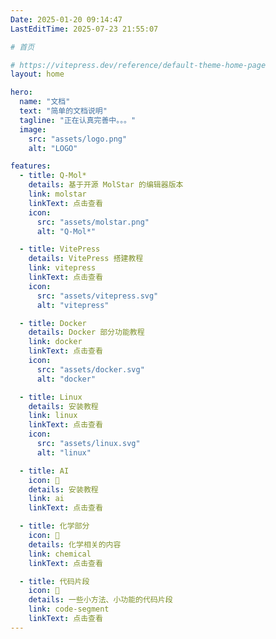 ```yaml
---
Date: 2025-01-20 09:14:47
LastEditTime: 2025-07-23 21:55:07

# 首页

# https://vitepress.dev/reference/default-theme-home-page
layout: home

hero:
  name: "文档"
  text: "简单的文档说明"
  tagline: "正在认真完善中。。。"
  image:
    src: "assets/logo.png"
    alt: "LOGO"

features:
  - title: Q-Mol*
    details: 基于开源 MolStar 的编辑器版本
    link: molstar
    linkText: 点击查看
    icon:
      src: "assets/molstar.png"
      alt: "Q-Mol*"

  - title: VitePress
    details: VitePress 搭建教程
    link: vitepress
    linkText: 点击查看
    icon:
      src: "assets/vitepress.svg"
      alt: "vitepress"

  - title: Docker
    details: Docker 部分功能教程
    link: docker
    linkText: 点击查看
    icon:
      src: "assets/docker.svg"
      alt: "docker"

  - title: Linux
    details: 安装教程
    link: linux
    linkText: 点击查看
    icon:
      src: "assets/linux.svg"
      alt: "linux"

  - title: AI
    icon: 📝
    details: 安装教程
    link: ai
    linkText: 点击查看

  - title: 化学部分
    icon: 🧪
    details: 化学相关的内容
    link: chemical
    linkText: 点击查看

  - title: 代码片段
    icon: 📝
    details: 一些小方法、小功能的代码片段
    link: code-segment
    linkText: 点击查看
---
```


<ClientOnly>
  <Confetti />
</ClientOnly>

<Article />
